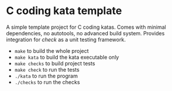 # C coding kata template

A simple template project for C coding katas. Comes with minimal dependencies, no autotools, no advanced build system.
Provides integration for *check* as a unit testing framework.

 - `make` to build the whole project
 - `make kata` to build the kata executable only
 - `make checks` to build project tests
 - `make check` to run the tests
 - `./kata` to run the program
 - `./checks` to run the checks
